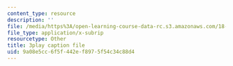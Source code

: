 ```yaml
---
content_type: resource
description: ''
file: /media/https%3A/open-learning-course-data-rc.s3.amazonaws.com/18-02-multivariable-calculus-fall-2007/9a08e5cc6f5f442ef8975f54c34c88d4_3_goGnJm5sA.srt
file_type: application/x-subrip
resourcetype: Other
title: 3play caption file
uid: 9a08e5cc-6f5f-442e-f897-5f54c34c88d4
---
```

